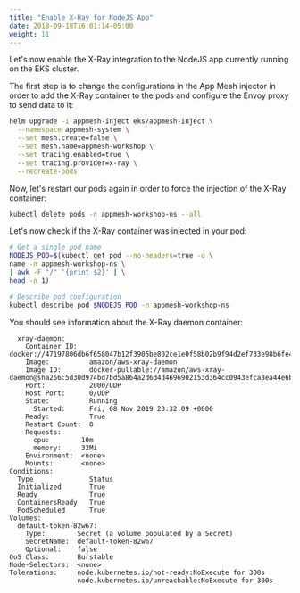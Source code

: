 ```yaml
---
title: "Enable X-Ray for NodeJS App"
date: 2018-09-18T16:01:14-05:00
weight: 11
---
```


Let's now enable the X-Ray integration to the NodeJS app currently running on the EKS cluster. 

The first step is to change the configurations in the App Mesh injector in order to add the X-Ray container to the pods and configure the Envoy proxy to send data to it:

```bash
helm upgrade -i appmesh-inject eks/appmesh-inject \
  --namespace appmesh-system \
  --set mesh.create=false \
  --set mesh.name=appmesh-workshop \
  --set tracing.enabled=true \
  --set tracing.provider=x-ray \
  --recreate-pods
```

Now, let's restart our pods again in order to force the injection of the X-Ray container:

```bash
kubectl delete pods -n appmesh-workshop-ns --all 
```

Let's now check if the X-Ray container was injected in your pod:

```bash
# Get a single pod name
NODEJS_POD=$(kubectl get pod --no-headers=true -o \
name -n appmesh-workshop-ns \
| awk -F "/" '{print $2}' | \
head -n 1)

# Describe pod configuration
kubectl describe pod $NODEJS_POD -n appmesh-workshop-ns
```

You should see information about the X-Ray daemon container:

```text
  xray-daemon:
    Container ID:   docker://47197806db6f658047b12f3905be802ce1e0f58b02b9f94d2ef733e98b6fe4a0
    Image:          amazon/aws-xray-daemon
    Image ID:       docker-pullable://amazon/aws-xray-daemon@sha256:5d30d974bd7bd5a864a2d6d4d4696902153d364cc0943efca8ea44e6bf16c1c2
    Port:           2000/UDP
    Host Port:      0/UDP
    State:          Running
      Started:      Fri, 08 Nov 2019 23:32:09 +0000
    Ready:          True
    Restart Count:  0
    Requests:
      cpu:        10m
      memory:     32Mi
    Environment:  <none>
    Mounts:       <none>
Conditions:
  Type              Status
  Initialized       True 
  Ready             True 
  ContainersReady   True 
  PodScheduled      True 
Volumes:
  default-token-82w67:
    Type:        Secret (a volume populated by a Secret)
    SecretName:  default-token-82w67
    Optional:    false
QoS Class:       Burstable
Node-Selectors:  <none>
Tolerations:     node.kubernetes.io/not-ready:NoExecute for 300s
                 node.kubernetes.io/unreachable:NoExecute for 300s
```

